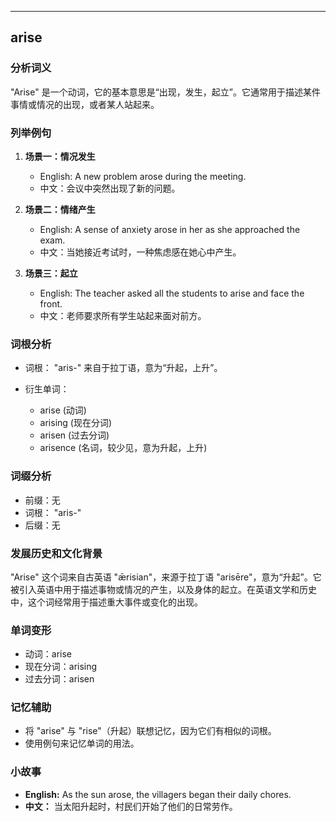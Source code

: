 
---------------
## arise
### 分析词义
"Arise" 是一个动词，它的基本意思是“出现，发生，起立”。它通常用于描述某件事情或情况的出现，或者某人站起来。

### 列举例句
1. **场景一：情况发生**
   - English: A new problem arose during the meeting.
   - 中文：会议中突然出现了新的问题。

2. **场景二：情绪产生**
   - English: A sense of anxiety arose in her as she approached the exam.
   - 中文：当她接近考试时，一种焦虑感在她心中产生。

3. **场景三：起立**
   - English: The teacher asked all the students to arise and face the front.
   - 中文：老师要求所有学生站起来面对前方。

### 词根分析
- 词根： "aris-" 来自于拉丁语，意为“升起，上升”。

- 衍生单词：
  - arise (动词)
  - arising (现在分词)
  - arisen (过去分词)
  - arisence (名词，较少见，意为升起，上升)

### 词缀分析
- 前缀：无
- 词根： "aris-"
- 后缀：无

### 发展历史和文化背景
"Arise" 这个词来自古英语 "ǣrisian"，来源于拉丁语 "arisēre"，意为“升起”。它被引入英语中用于描述事物或情况的产生，以及身体的起立。在英语文学和历史中，这个词经常用于描述重大事件或变化的出现。

### 单词变形
- 动词：arise
- 现在分词：arising
- 过去分词：arisen

### 记忆辅助
- 将 "arise" 与 "rise"（升起）联想记忆，因为它们有相似的词根。
- 使用例句来记忆单词的用法。

### 小故事
- **English:** As the sun arose, the villagers began their daily chores.
- **中文：** 当太阳升起时，村民们开始了他们的日常劳作。

